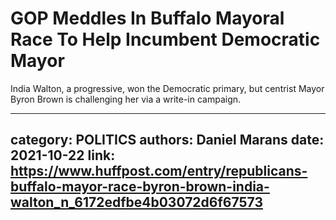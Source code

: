 # GOP Meddles In Buffalo Mayoral Race To Help Incumbent Democratic Mayor

India Walton, a progressive, won the Democratic primary, but centrist Mayor Byron Brown is challenging her via a write-in campaign.

---
category: POLITICS
authors: Daniel Marans
date: 2021-10-22
link: https://www.huffpost.com/entry/republicans-buffalo-mayor-race-byron-brown-india-walton_n_6172edfbe4b03072d6f67573
---
